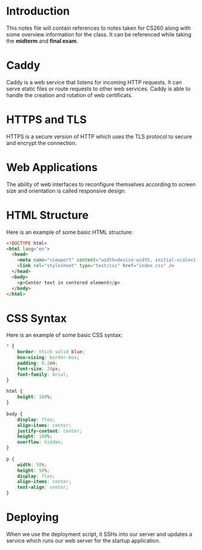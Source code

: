 # Introduction
This notes file will contain references to notes taken for CS260 along with some overview information for the class. It can be referenced while taking the **midterm** and **final exam**.

# Caddy
Caddy is a web service that listens for incoming HTTP requests. It can serve static files or route requests to other web services. Caddy is able to handle the creation and rotation of web certificats.

# HTTPS and TLS
HTTPS is a secure version of HTTP which uses the TLS protocol to secure and encrypt the connection.

# Web Applications
The ability of web interfaces to reconfigure themselves according to screen size and orientation is called responsive design.

# HTML Structure
Here is an example of some basic HTML structure:
```html
<!DOCTYPE html>
<html lang="en">
  <head>
    <meta name="viewport" content="width=device-width, initial-scale=1.0" />
    <link rel="stylesheet" type="text/css" href="index.css" />
  </head>
  <body>
    <p>Center text in centered element</p>
  </body>
</html>
```

# CSS Syntax
Here is an example of some basic CSS syntax:
```css
* {
	border: thick solid blue;
	box-sizing: border-box;
	padding: 0.2em;
	font-size: 24px;
	font-family: Arial;
}
  
html {
	height: 100%;
}
  
body {
	display: flex;
	align-items: center;
	justify-content: center;
	height: 100%;
	overflow: hidden;
}
  
p {
	width: 50%;
	height: 50%;
	display: flex;
	align-items: center;
	text-align: center;
}
```

# Deploying
When we use the deployment script, it SSHs into our server and updates a service which runs our web server for the startup application.
